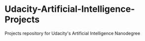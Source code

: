 # Udacity-Artificial-Intelligence-Projects
Projects repository for Udacity's Artificial Intelligence Nanodegree
